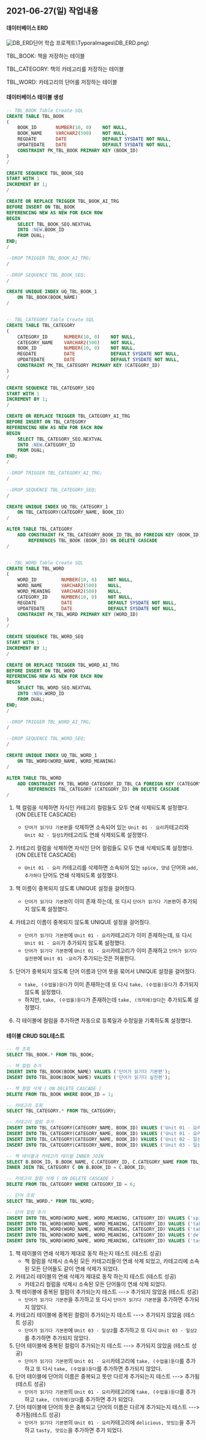 ## 2021-06-27(일) 작업내용

#### 데이터베이스 ERD

![DB_ERD](C:\Users\user\Desktop\(최신)단어 학습 프로젝트\TyporaImages\DB_ERD.png)



TBL_BOOK: 책을 저장하는 테이블

TBL_CATEGORY: 책의 카테고리를 저장하는 테이블

TBL_WORD: 카테고리의 단어를 저장하는 테이블



#### 데이터베이스 테이블 생성

```SQL
-- TBL_BOOK Table Create SQL
CREATE TABLE TBL_BOOK
(
    BOOK_ID       NUMBER(10, 0)    NOT NULL, 
    BOOK_NAME     VARCHAR2(500)    NOT NULL, 
    REGDATE       DATE             DEFAULT SYSDATE NOT NULL, 
    UPDATEDATE    DATE             DEFAULT SYSDATE NOT NULL, 
    CONSTRAINT PK_TBL_BOOK PRIMARY KEY (BOOK_ID)
)
/

CREATE SEQUENCE TBL_BOOK_SEQ
START WITH 1
INCREMENT BY 1;
/

CREATE OR REPLACE TRIGGER TBL_BOOK_AI_TRG
BEFORE INSERT ON TBL_BOOK 
REFERENCING NEW AS NEW FOR EACH ROW 
BEGIN 
    SELECT TBL_BOOK_SEQ.NEXTVAL
    INTO :NEW.BOOK_ID
    FROM DUAL;
END;
/

--DROP TRIGGER TBL_BOOK_AI_TRG;
/

--DROP SEQUENCE TBL_BOOK_SEQ;
/

CREATE UNIQUE INDEX UQ_TBL_BOOK_1
    ON TBL_BOOK(BOOK_NAME)
/


-- TBL_CATEGORY Table Create SQL
CREATE TABLE TBL_CATEGORY
(
    CATEGORY_ID      NUMBER(10, 0)    NOT NULL, 
    CATEGORY_NAME    VARCHAR2(500)    NOT NULL, 
    BOOK_ID          NUMBER(10, 0)    NOT NULL, 
    REGDATE          DATE             DEFAULT SYSDATE NOT NULL, 
    UPDATEDATE       DATE             DEFAULT SYSDATE NOT NULL, 
    CONSTRAINT PK_TBL_CATEGORY PRIMARY KEY (CATEGORY_ID)
)
/

CREATE SEQUENCE TBL_CATEGORY_SEQ
START WITH 1
INCREMENT BY 1;
/

CREATE OR REPLACE TRIGGER TBL_CATEGORY_AI_TRG
BEFORE INSERT ON TBL_CATEGORY 
REFERENCING NEW AS NEW FOR EACH ROW 
BEGIN 
    SELECT TBL_CATEGORY_SEQ.NEXTVAL
    INTO :NEW.CATEGORY_ID
    FROM DUAL;
END;
/

--DROP TRIGGER TBL_CATEGORY_AI_TRG;
/

--DROP SEQUENCE TBL_CATEGORY_SEQ;
/

CREATE UNIQUE INDEX UQ_TBL_CATEGORY_1
    ON TBL_CATEGORY(CATEGORY_NAME, BOOK_ID)
/

ALTER TABLE TBL_CATEGORY
    ADD CONSTRAINT FK_TBL_CATEGORY_BOOK_ID_TBL_BO FOREIGN KEY (BOOK_ID)
        REFERENCES TBL_BOOK (BOOK_ID) ON DELETE CASCADE
/


-- TBL_WORD Table Create SQL
CREATE TABLE TBL_WORD
(
    WORD_ID         NUMBER(10, 0)    NOT NULL, 
    WORD_NAME       VARCHAR2(500)    NULL, 
    WORD_MEANING    VARCHAR2(500)    NULL, 
    CATEGORY_ID     NUMBER(10, 0)    NOT NULL, 
    REGDATE         DATE             DEFAULT SYSDATE NOT NULL, 
    UPDATEDATE      DATE             DEFAULT SYSDATE NOT NULL, 
    CONSTRAINT PK_TBL_WORD PRIMARY KEY (WORD_ID)
)
/

CREATE SEQUENCE TBL_WORD_SEQ
START WITH 1
INCREMENT BY 1;
/

CREATE OR REPLACE TRIGGER TBL_WORD_AI_TRG
BEFORE INSERT ON TBL_WORD 
REFERENCING NEW AS NEW FOR EACH ROW 
BEGIN 
    SELECT TBL_WORD_SEQ.NEXTVAL
    INTO :NEW.WORD_ID
    FROM DUAL;
END;
/

--DROP TRIGGER TBL_WORD_AI_TRG;
/

--DROP SEQUENCE TBL_WORD_SEQ;
/

CREATE UNIQUE INDEX UQ_TBL_WORD_1
    ON TBL_WORD(WORD_NAME, WORD_MEANING)
/

ALTER TABLE TBL_WORD
    ADD CONSTRAINT FK_TBL_WORD_CATEGORY_ID_TBL_CA FOREIGN KEY (CATEGORY_ID)
        REFERENCES TBL_CATEGORY (CATEGORY_ID) ON DELETE CASCADE
/
```



1. 책 컬럼을 삭제하면 자식인 카테고리 컬럼들도 모두 연쇄 삭제되도록 설정했다. (ON DELETE CASCADE)
   - `단어가 읽기다 기본편`을 삭제하면 소속되어 있는 `Unit 01 - 요리`카테고리와 `Unit 02 - 일상1`카테고리도 연쇄 삭제되도록 설정했다.
2. 카테고리 컬럼을 삭제하면 자식인 단어 컬럼들도 모두 연쇄 삭제되도록 설정했다. (ON DELETE CASCADE)
   - `Unit 01 - 요리` 카테고리를 삭제하면 소속되어 있는 `spice, 양념` 단어와 `add, 추가하다` 단어도 연쇄 삭제되도록 설정했다.

3. 책 이름이 중복되지 않도록 UNIQUE 설정을 걸어줬다.
   - `단어가 읽기다 기본편`이 이미 존재 하는데, 또 다시 `단어가 읽기다 기본편`이 추가되지 않도록 설정했다.
4. 카테고리 이름이 중복되지 않도록 UNIQUE 설정을 걸어줬다.
   - `단어가 읽기다 기본편`에 `Unit 01 - 요리`카테고리가 이미 존재하는데, 또 다시 `Unit 01 - 요리`가 추가되지 않도록 설정했다.
   - `단어가 읽기다 기본편`에 `Unit 01 - 요리`카테고리가 이미 존재하고 `단어가 읽기다 실전편`에 `Unit 01 -요리`가 추가되는것은 허용한다. 
5. 단어가 중복되지 않도록 단어 이름과 단어 뜻을 묶어서 UNIQUE 설정을 걸어줬다.
   - `take, (수업을)듣다`가 이미 존재하는데 또 다시 `take, (수업을)듣다`가 추가되지 않도록 설정했다.
   - 하지만, `take, (수업을)듣다`가 존재하는데 `take, (의자에)앉다`는 추가되도록 설정했다.

6. 각 테이블에 컬럼을 추가하면 자동으로 등록일과 수정일을 기록하도록 설정했다.



#### 테이블 CRUD SQL테스트

```SQL
-- 책 조회
SELECT TBL_BOOK.* FROM TBL_BOOK;

-- 책 컬럼 추가
INSERT INTO TBL_BOOK(BOOK_NAME) VALUES ('단어가 읽기다 기본편');
INSERT INTO TBL_BOOK(BOOK_NAME) VALUES ('단어가 읽기다 실전편');

-- 책 컬럼 삭제 ( ON DELETE CASCADE )
DELETE FROM TBL_BOOK WHERE BOOK_ID = 1;

-- 카테고리 조회
SELECT TBL_CATEGORY.* FROM TBL_CATEGORY;

-- 카테고리 컬럼 추가
INSERT INTO TBL_CATEGORY(CATEGORY_NAME, BOOK_ID) VALUES ('Unit 01 - 요리', 5);
INSERT INTO TBL_CATEGORY(CATEGORY_NAME, BOOK_ID) VALUES ('Unit 01 - 요리', 4); 
INSERT INTO TBL_CATEGORY(CATEGORY_NAME, BOOK_ID) VALUES ('Unit 02 - 일상1', 5);
INSERT INTO TBL_CATEGORY(CATEGORY_NAME, BOOK_ID) VALUES ('Unit 03 - 일상2', 5);

-- 책 테이블과 카테고리 테이블 INNER JOIN
SELECT B.BOOK_ID, B.BOOK_NAME, C.CATEGORY_ID, C.CATEGORY_NAME FROM TBL_BOOK B
INNER JOIN TBL_CATEGORY C ON B.BOOK_ID = C.BOOK_ID;

-- 카테고리 컬럼 삭제 ( ON DELETE CASCADE )
DELETE FROM TBL_CATEGORY WHERE CATEGORY_ID = 6;

-- 단어 조회
SELECT TBL_WORD.* FROM TBL_WORD;

-- 단어 컬럼 추가
INSERT INTO TBL_WORD(WORD_NAME, WORD_MEANING, CATEGORY_ID) VALUES ('spice', '양념', 6);
INSERT INTO TBL_WORD(WORD_NAME, WORD_MEANING, CATEGORY_ID) VALUES ('take', '(수업을)듣다', 6);
INSERT INTO TBL_WORD(WORD_NAME, WORD_MEANING, CATEGORY_ID) VALUES ('take', '(의자에)앉다', 6);
INSERT INTO TBL_WORD(WORD_NAME, WORD_MEANING, CATEGORY_ID) VALUES ('delicious', '맛있는', 6);
INSERT INTO TBL_WORD(WORD_NAME, WORD_MEANING, CATEGORY_ID) VALUES ('tasty', '맛있는', 6);
```

1. 책 테이블의 연쇄 삭제가 제대로 동작 하는지 테스트 (테스트 성공)
   - 책 컬럼을 삭제시 소속된 모든 카테고리들이 연쇄 삭제 되었고, 카테고리에 소속된 모든 단어들도 같이 연쇄 삭제가 되었다.
2. 카테고리 테이블의 연쇄 삭제가 제대로 동작 하는지 테스트 (테스트 성공)
   - 카테고리 컬럼을 삭제시 소속된 모든 단어들이 연쇄 삭제 되었다.
3. 책 테이블에 중복된 컬럼이 추가되는지 테스트 ---> 추가되지 않았음 (테스트 성공)
   - `단어가 읽기다 기본편`을 추가하고 또 다시 `단어가 읽기다 기본편`을 추가하면 추가되지 않았다.
4. 카테고리 테이블에 중복된 컬럼이 추가되는지 테스트 ---> 추가되지 않았음 (테스트 성공)
   - `단어가 읽기다 기본편`에 `Unit 03 - 일상2`를 추가하고 또 다시 `Unit 03 - 일상2`를 추가하면 추가되지 않았다.
5. 단어 테이블에 중복된 컬럼이 추가되는지 테스트 ---> 추가되지 않았음 (테스트 성공)
   - `단어가 읽기다 기본편`의 `Unit 01 - 요리`카테고리에 `take, (수업을)듣다`를 추가하고 또 다시 `take, (수업을)듣다`를 추가하면 추가되지 않았다.
6. 단어 테이블에 단어의 이름은 중복되고 뜻만 다르게 추가되는지 테스트 ---> 추가됨 (테스트 성공)
   - `단어가 읽기다 기본편`의 `Unit 01 - 요리`카테고리에 `take, (수업을)듣다`를 추가하고 `take, (의자에)앉다`를 추가하면 추가 되었다.
7. 단어 테이블에 단어의 뜻은 중복되고 단어의 이름은 다르게 추가되는지 테스트 ---> 추가됨(테스트 성공)
   - `단어가 읽기다 기본편`의 `Unit 01 - 요리`카테고리에 `delicious, 맛있는`을 추가하고 `tasty, 맛있는`을 추가하면 추가 되었다.

